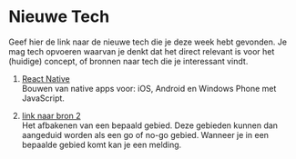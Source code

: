 Nieuwe Tech 
===========

Geef hier de link naar de nieuwe tech die je deze week hebt gevonden.
Je mag tech opvoeren waarvan je denkt dat het direct relevant is voor het (huidige) concept, of bronnen naar 
  tech die je interessant vindt.

1. [React Native](http://www.reactnative.com)  
Bouwen van native apps voor: iOS, Android en Windows Phone met JavaScript.

1. [link naar bron 2](https://www.ctrack.nl/nieuws/geofencing)  
Het afbakenen van een bepaald gebied. Deze gebieden kunnen dan aangeduid worden als een go of no-go gebied. Wanneer je in een bepaalde gebied komt kan je een melding.